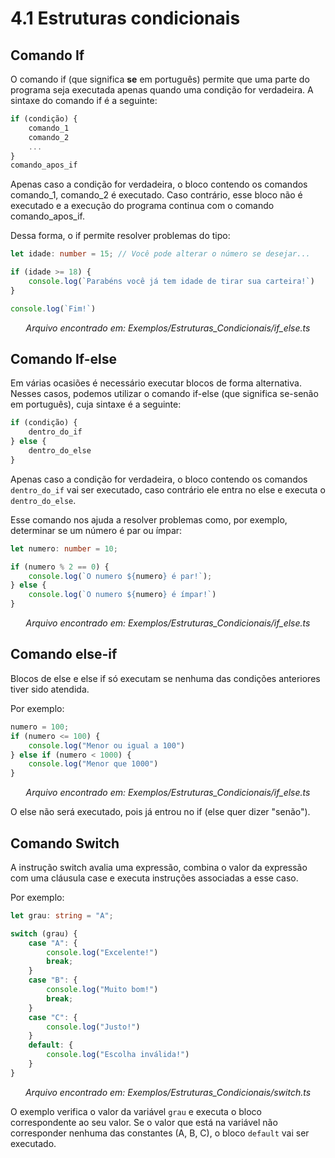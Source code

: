 # 4.1 Estruturas condicionais


## Comando If
O comando if (que significa **se** em português) permite que uma parte do programa seja executada apenas quando uma condição for verdadeira. A sintaxe do comando if é a seguinte:

```ts
if (condição) {
    comando_1
    comando_2
    ...
}
comando_apos_if
```

Apenas caso a condição for verdadeira, o bloco contendo os comandos comando_1, comando_2 é executado. Caso contrário, esse bloco não é executado e a execução do programa continua com o comando comando_apos_if.

Dessa forma, o if permite resolver problemas do tipo:

```ts
let idade: number = 15; // Você pode alterar o número se desejar...

if (idade >= 18) {
    console.log(`Parabéns você já tem idade de tirar sua carteira!`)
}

console.log(`Fim!`)
```
<p align="center">
<i>Arquivo encontrado em: Exemplos/Estruturas_Condicionais/if_else.ts</i>
</p>

## Comando If-else

Em várias ocasiões é necessário executar blocos de forma alternativa. Nesses casos, podemos utilizar o comando if-else (que significa se-senão em português), cuja sintaxe é a seguinte:

```ts
if (condição) {
    dentro_do_if
} else {
    dentro_do_else
}
```
Apenas caso a condição for verdadeira, o bloco contendo os comandos `dentro_do_if` vai ser executado, caso contrário ele entra no else e executa o `dentro_do_else`.

Esse comando nos ajuda a resolver problemas como, por exemplo, determinar se um número é par ou ímpar:

```ts
let numero: number = 10;

if (numero % 2 == 0) {
    console.log(`O numero ${numero} é par!`);
} else {
    console.log(`O numero ${numero} é ímpar!`)
}
```
<p align="center">
<i>Arquivo encontrado em: Exemplos/Estruturas_Condicionais/if_else.ts</i>
</p>

## Comando else-if

Blocos de else e else if só executam se nenhuma das condições anteriores tiver sido atendida. 

Por exemplo: 
```ts
numero = 100;
if (numero <= 100) {
    console.log("Menor ou igual a 100")
} else if (numero < 1000) {
    console.log("Menor que 1000")
}
```
<p align="center">
<i>Arquivo encontrado em: Exemplos/Estruturas_Condicionais/if_else.ts</i>
</p>

O else não será executado, pois já entrou no if (else quer dizer "senão").

## Comando Switch

A instrução switch avalia uma expressão, combina o valor da expressão com uma cláusula case e executa instruções associadas a esse caso.

Por exemplo:
```ts
let grau: string = "A";

switch (grau) {
    case "A": {
        console.log("Excelente!")
        break;
    }
    case "B": {
        console.log("Muito bom!")
        break;
    }
    case "C": {
        console.log("Justo!")
    }
    default: {
        console.log("Escolha inválida!")
    }
}
```

<p align="center">
<i>Arquivo encontrado em: Exemplos/Estruturas_Condicionais/switch.ts</i>
</p>

O exemplo verifica o valor da variável `grau` e executa o bloco correspondente ao seu valor. Se o valor que está na variável não corresponder nenhuma das constantes (A, B, C), o bloco `default` vai ser executado.